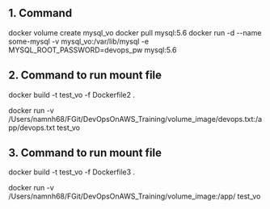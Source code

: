 ## 1. Command

docker volume create mysql_vo
docker pull mysql:5.6
docker run -d --name some-mysql -v mysql_vo:/var/lib/mysql  -e MYSQL_ROOT_PASSWORD=devops_pw  mysql:5.6


## 2. Command to run mount file

docker build -t test_vo -f Dockerfile2 .

docker run -v /Users/namnh68/FGit/DevOpsOnAWS_Training/volume_image/devops.txt:/app/devops.txt test_vo

## 3. Command to run mount file

docker build -t test_vo -f Dockerfile3 .

docker run -v /Users/namnh68/FGit/DevOpsOnAWS_Training/volume_image:/app/ test_vo

